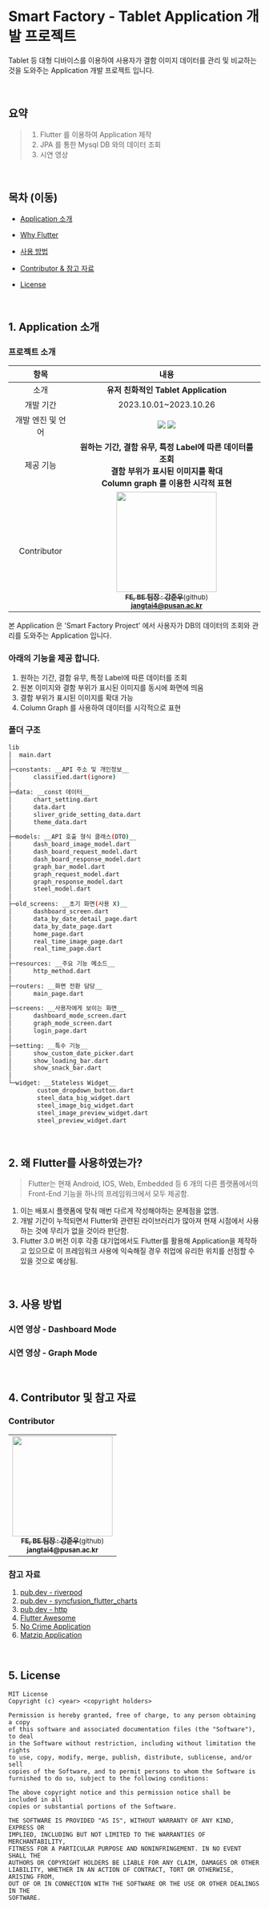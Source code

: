 # Smart Factory - Tablet Application 개발 프로젝트

Tablet 등 대형 디바이스를 이용하여 사용자가 결함 이미지 데이터를 관리 및 비교하는 것을 도와주는 Application 개발 프로젝트 입니다.

<br>

## 요약

> 1. Flutter 를 이용하여 Application 제작
> 2. JPA 를 통한 Mysql DB 와의 데이터 조회
> 3. 시연 영상

<br>

## 목차 (이동)

- [Application 소개](#1-application-소개)

- [Why Flutter](#2-왜-flutter를-사용하였는가)

- [사용 방법](#3-사용-방법)

- [Contributor & 참고 자료](#4-contributor-및-참고-자료)

- [License](#5-license)

<br>

## 1. Application 소개

### 프로젝트 소개

|     항목      |                                                                                                                                           내용                                                                                                                                            |
|:-----------:|:---------------------------------------------------------------------------------------------------------------------------------------------------------------------------------------------------------------------------------------------------------------------------------------:|
|     소개      |                                                                                                                             **유저 친화적인 Tablet Application**                                                                                                                              |
|    개발 기간    |                                                                                                                                  2023.10.01~2023.10.26                                                                                                                                  |
| 개발 엔진 및 언어  |                                        <img src="https://img.shields.io/badge/Flutter-blue?style=for-the-badge&logo=flutter&logoColor=white"> <img src="https://img.shields.io/badge/dart-black?style=for-the-badge&logo=dart&logoColor=white">                                         |
|    제공 기능    |                                                                                              **원하는 기간, 결함 유무, 특정 Label에 따른 데이터를 조회<br/>결함 부위가 표시된 이미지를 확대<br/>Column graph 를 이용한 시각적 표현**                                                                                               |
| Contributor | <a href="https://github.com/June222"><img src="https://github.com/pnucse-capstone/capstone-2023-1-02/assets/76769044/e8eba3b2-7097-42fc-bb5a-61bfc2872998" width="200px;" alt=""/><br /><sub><b>FE, BE 팀장 : 강준우</b>(github)</sub></a><br /><sub><b>jangtai4@pusan.ac.kr</b></sub><br /> |


본 Application 은 'Smart Factory Project' 에서 사용자가 DB의 데이터의 조회와 관리를 도와주는 Application 입니다.

### 아래의 기능을 제공 합니다.
1. 원하는 기간, 결함 유무, 특정 Label에 따른 데이터를 조회
2. 원본 이미지와 결함 부위가 표시된 이미지를 동시에 화면에 띄움
3. 결함 부위가 표시된 이미지를 확대 가능
4. Column Graph 를 사용하여 데이터를 시각적으로 표현

### 폴더 구조
```bash
lib
│  main.dart
│
├─constants: __API 주소 및 개인정보__
│      classified.dart(ignore)
│
├─data: __const 데이터__
│      chart_setting.dart
│      data.dart
│      sliver_gride_setting_data.dart
│      theme_data.dart
│
├─models: __API 호출 형식 클래스(DTO)__
│      dash_board_image_model.dart
│      dash_board_request_model.dart
│      dash_board_response_model.dart
│      graph_bar_model.dart
│      graph_request_model.dart
│      graph_response_model.dart
│      steel_model.dart
│
├─old_screens: __초기 화면(사용 X)__
│      dashboard_screen.dart
│      data_by_date_detail_page.dart
│      data_by_date_page.dart
│      home_page.dart
│      real_time_image_page.dart
│      real_time_page.dart
│
├─resources: __주요 기능 메소드__
│      http_method.dart
│
├─routers: __화면 전환 담당__
│      main_page.dart
│
├─screens: __사용자에게 보이는 화면__
│      dashboard_mode_screen.dart
│      graph_mode_screen.dart
│      login_page.dart
│
├─setting: __특수 기능__
│      show_custom_date_picker.dart
│      show_loading_bar.dart
│      show_snack_bar.dart
│
└─widget: __Stateless Widget__
        custom_dropdown_button.dart
        steel_data_big_widget.dart
        steel_image_big_widget.dart
        steel_image_preview_widget.dart
        steel_preview_widget.dart
```

<br>

## 2. 왜 Flutter를 사용하였는가?

> Flutter는 현재 Android, IOS, Web, Embedded 등 6 개의 다른 플랫폼에서의 Front-End 기능을 하나의 프레임워크에서 모두 제공함.

1. 이는 배포시 플랫폼에 맞춰 매번 다르게 작성해야하는 문제점을 없앰.
2. 개발 기간이 누적되면서 Flutter와 관련된 라이브러리가 많아져 현재 시점에서 사용하는 것에 무리가 없을 것이라 판단함.
3. Flutter 3.0 버전 이후 각종 대기업에서도 Flutter를 활용해 Application을 제작하고 있으므로 
이 프레임워크 사용에 익숙해질 경우 취업에 유리한 위치를 선점할 수 있을 것으로 예상됨.


<br>

## 3. 사용 방법

### 시연 영상 - Dashboard Mode

### 시연 영상 - Graph Mode

<br>

## 4. Contributor 및 참고 자료

### Contributor

<table>
  <tbody>
    <tr>
      <td align="center"><a href="https://github.com/June222"><img src="https://github.com/pnucse-capstone/capstone-2023-1-02/assets/76769044/e8eba3b2-7097-42fc-bb5a-61bfc2872998" width="200px;" alt=""/><br /><sub><b>FE, BE 팀장 : 강준우</b>(github)</sub></a><br /><sub><b>jangtai4@pusan.ac.kr</b></sub></a><br /></td>
  </tbody>
</table>

### 참고 자료

1. [pub.dev - riverpod](https://pub.dev/packages/flutter_riverpod)
2. [pub.dev - syncfusion_flutter_charts](https://pub.dev/packages/syncfusion_flutter_charts)
3. [pub.dev - http](https://pub.dev/packages/http)
4. [Flutter Awesome](https://flutterawesome.com/)
5. [No Crime Application](https://github.com/June222/No-Crime-App)
6. [Matzip Application](https://github.com/June222/matzip)

<br>

## 5. License

```
MIT License
Copyright (c) <year> <copyright holders>

Permission is hereby granted, free of charge, to any person obtaining a copy
of this software and associated documentation files (the "Software"), to deal
in the Software without restriction, including without limitation the rights
to use, copy, modify, merge, publish, distribute, sublicense, and/or sell
copies of the Software, and to permit persons to whom the Software is
furnished to do so, subject to the following conditions:

The above copyright notice and this permission notice shall be included in all
copies or substantial portions of the Software.

THE SOFTWARE IS PROVIDED "AS IS", WITHOUT WARRANTY OF ANY KIND, EXPRESS OR
IMPLIED, INCLUDING BUT NOT LIMITED TO THE WARRANTIES OF MERCHANTABILITY,
FITNESS FOR A PARTICULAR PURPOSE AND NONINFRINGEMENT. IN NO EVENT SHALL THE
AUTHORS OR COPYRIGHT HOLDERS BE LIABLE FOR ANY CLAIM, DAMAGES OR OTHER
LIABILITY, WHETHER IN AN ACTION OF CONTRACT, TORT OR OTHERWISE, ARISING FROM,
OUT OF OR IN CONNECTION WITH THE SOFTWARE OR THE USE OR OTHER DEALINGS IN THE
SOFTWARE.
```
